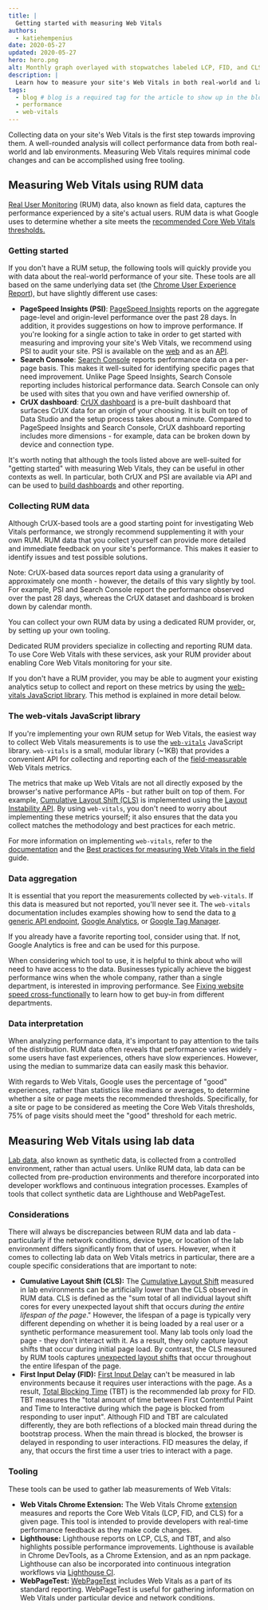 ```yaml
---
title: |
  Getting started with measuring Web Vitals
authors:
  - katiehempenius
date: 2020-05-27
updated: 2020-05-27
hero: hero.png
alt: Monthly graph overlayed with stopwatches labeled LCP, FID, and CLS.
description: |
  Learn how to measure your site's Web Vitals in both real-world and lab environments.
tags:
  - blog # blog is a required tag for the article to show up in the blog.
  - performance
  - web-vitals
---
```



Collecting data on your site's Web Vitals is the first step towards improving them. A well-rounded analysis will collect performance data from both real-world and lab environments. Measuring Web Vitals requires minimal code changes and can be accomplished using free tooling.

## Measuring Web Vitals using RUM data

[Real User Monitoring](https://en.wikipedia.org/wiki/Real_user_monitoring) (RUM) data, also known as field data, captures the performance experienced by a site's actual users. RUM data is what Google uses to determine whether a site meets the [recommended Core Web Vitals thresholds.](https://web.dev/vitals/)

### Getting started

If you don't have a RUM setup, the following tools will quickly provide you with data about the real-world performance of your site. These tools are all based on the same underlying data set (the [Chrome User Experience Report](https://developers.google.com/web/tools/chrome-user-experience-report)), but have slightly different use cases:

* **PageSpeed Insights (PSI)**: [PageSpeed Insights](https://developers.google.com/speed/pagespeed/insights/) reports on the aggregate page-level and origin-level performance over the past 28 days. In addition, it provides suggestions on how to improve performance. If you're looking for a single action to take in order to get started with measuring and improving your site's Web Vitals, we recommend using PSI to audit your site. PSI is available on the [web](https://developers.google.com/speed/pagespeed/insights/) and as an [API](https://developers.google.com/speed/docs/insights/v5/get-started).
* **Search Console**: [Search Console](https://search.google.com/search-console/welcome) reports performance data on a per-page basis. This makes it well-suited for identifying specific pages that need improvement. Unlike Page Speed Insights, Search Console reporting includes historical performance data. Search Console can only be used with sites that you own and have verified ownership of.
* **CrUX dashboard**: [CrUX dashboard](https://developers.google.com/web/updates/2018/08/chrome-ux-report-dashboard) is a pre-built dashboard that surfaces CrUX data for an origin of your choosing. It is built on top of Data Studio and the setup process takes about a minute. Compared to PageSpeed Insights and Search Console, CrUX dashboard reporting includes more dimensions - for example, data can be broken down by device and connection type.

It's worth noting that although the tools listed above are well-suited for "getting started" with measuring Web Vitals, they can be useful in other contexts as well. In particular, both CrUX and PSI are available via API and can be used to [build dashboards](https://dev.to/chromiumdev/a-step-by-step-guide-to-monitoring-the-competition-with-the-chrome-ux-report-4k1o) and other reporting.

### Collecting RUM data

Although CrUX-based tools are a good starting point for investigating Web Vitals performance, we strongly recommend supplementing it with your own RUM. RUM data that you collect yourself can provide more detailed and immediate feedback on your site's performance. This makes it easier to identify issues and test possible solutions.

Note: CrUX-based data sources report data using a granularity of approximately one month - however, the details of this vary slightly by tool. For example, PSI and Search Console report the performance observed over the past 28 days, whereas the CrUX dataset and dashboard is broken down by calendar month.

You can collect your own RUM data by using a dedicated RUM provider, or, by setting up your own tooling.

Dedicated RUM providers specialize in collecting and reporting RUM data. To use Core Web Vitals with these services, ask your RUM provider about enabling Core Web Vitals monitoring for your site.

If you don't have a RUM provider, you may be able to augment your existing analytics setup to collect and report on these metrics by using the [web-vitals JavaScript library](https://github.com/GoogleChrome/web-vitals). This method is explained in more detail below.

### The web-vitals JavaScript library

If you're implementing your own RUM setup for Web Vitals, the easiest way to collect Web Vitals measurements is to use the [`web-vitals`](https://github.com/GoogleChrome/web-vitals) JavaScript library. `web-vitals` is a small, modular library (~1KB) that provides a convenient API for collecting and reporting each of the [field-measurable](https://web.dev/user-centric-performance-metrics/#in-the-field) Web Vitals metrics.

The metrics that make up Web Vitals are not all directly exposed by the browser's native performance APIs - but rather built on top of them. For example, [Cumulative Layout Shift (CLS)](https://web.dev/cls/) is implemented using the [Layout Instability API](https://wicg.github.io/layout-instability/). By using `web-vitals`, you don't need to worry about implementing these metrics yourself; it also ensures that the data you collect matches the methodology and best practices for each metric.

For more information on implementing `web-vitals`, refer to the [documentation](https://github.com/GoogleChrome/web-vitals) and the [Best practices for measuring Web Vitals in the field](https://web.dev/vitals-field-measurement-best-practices/) guide.

### Data aggregation

It is essential that you report the measurements collected by `web-vitals`. If this data is measured but not reported, you'll never see it. The `web-vitals` documentation includes examples showing how to send the data to [a generic API endpoint](https://github.com/GoogleChrome/web-vitals#send-the-results-to-an-analytics-endpoint), [Google Analytics](https://github.com/GoogleChrome/web-vitals#send-the-results-to-google-analytics), or [Google Tag Manager](https://github.com/GoogleChrome/web-vitals#send-the-results-to-google-tag-manager).

If you already have a favorite reporting tool, consider using that. If not, Google Analytics is free and can be used for this purpose.

When considering which tool to use, it is helpful to think about who will need to have access to the data. Businesses typically achieve the biggest performance wins when the whole company, rather than a single department, is interested in improving performance. See [Fixing website speed cross-functionally](https://web.dev/fixing-website-speed-cross-functionally/) to learn how to get buy-in from different departments.

### Data interpretation

When analyzing performance data, it's important to pay attention to the tails of the distribution. RUM data often reveals that performance varies widely - some users have fast experiences, others have slow experiences. However, using the median to summarize data can easily mask this behavior. 

With regards to Web Vitals, Google uses the percentage of "good" experiences, rather than statistics like medians or averages, to determine whether a site or page meets the recommended thresholds. Specifically, for a site or page to be considered as meeting the Core Web Vitals thresholds, 75% of page visits should meet the "good" threshold for each metric.

## Measuring Web Vitals using lab data

[Lab data](https://web.dev/user-centric-performance-metrics/#in-the-lab), also known as synthetic data, is collected from a controlled environment, rather than actual users. Unlike RUM data, lab data can be collected from pre-production environments and therefore incorporated into developer workflows and continuous integration processes. Examples of tools that collect synthetic data are Lighthouse and WebPageTest. 

### Considerations

There will always be discrepancies between RUM data and lab data - particularly if the network conditions, device type, or location of the lab environment differs significantly from that of users. However, when it comes to collecting lab data on Web Vitals metrics in particular, there are a couple specific considerations that are important to note:

* **Cumulative Layout Shift (CLS):** The [Cumulative Layout Shift](https://web.dev/cls/) measured in lab environments can be artificially lower than the CLS observed in RUM data. CLS is defined as the "sum total of all individual layout shift cores for every unexpected layout shift that occurs _during the entire lifespan of the page_." However, the lifespan of a page is typically very different depending on whether it is being loaded by a real user or a synthetic performance measurement tool. Many lab tools only load the page - they don't interact with it. As a result, they only capture layout shifts that occur during initial page load. By contrast, the CLS measured by RUM tools captures [unexpected layout shifts](https://web.dev/cls/#expected-vs.-unexpected-layout-shifts) that occur throughout the entire lifespan of the page.
*  **First Input Delay (FID):** [First Input Delay](https://web.dev/fid/) can't be measured in lab environments because it requires user interactions with the page. As a result, [Total Blocking Time](https://web.dev/tbt/) (TBT) is the recommended lab proxy for FID. TBT measures the "total amount of time between First Contentful Paint and Time to Interactive during which the page is blocked from responding to user input". Although FID and TBT are calculated differently, they are both reflections of a blocked main thread during the bootstrap process. When the main thread is blocked, the browser is delayed in responding to user interactions. FID measures the delay, if any, that occurs the first time a user tries to interact with a page.

### Tooling

These tools can be used to gather lab measurements of Web Vitals:

*  **Web Vitals Chrome Extension:** The Web Vitals Chrome [extension](https://github.com/GoogleChrome/web-vitals-extension) measures and reports the Core Web Vitals (LCP, FID, and CLS) for a given page. This tool is intended to provide developers with real-time performance feedback as they make code changes.
*  **Lighthouse:** Lighthouse reports on LCP, CLS, and TBT, and also highlights possible performance improvements. Lighthouse is available in Chrome DevTools, as a Chrome Extension, and as an npm package. Lighthouse can also be incorporated into continuous integration workflows via [Lighthouse CI](https://github.com/GoogleChrome/lighthouse-ci).
*  **WebPageTest:** [WebPageTest](https://webpagetest.org/) includes Web Vitals as a part of its standard reporting. WebPageTest is useful for gathering information on Web Vitals under particular device and network conditions.
